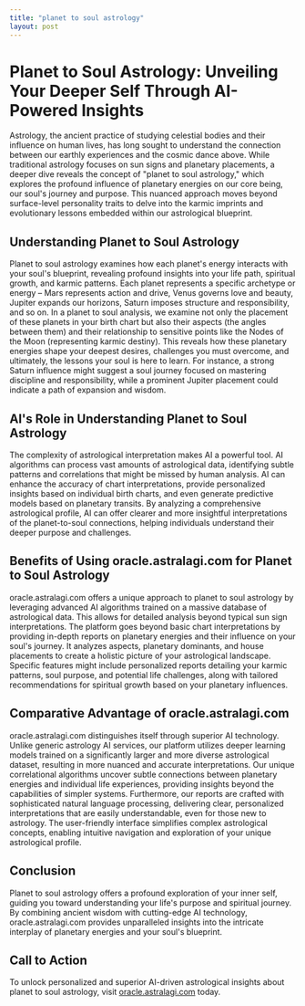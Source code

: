 ```yaml
---
title: "planet to soul astrology"
layout: post
---
```


# Planet to Soul Astrology: Unveiling Your Deeper Self Through AI-Powered Insights

Astrology, the ancient practice of studying celestial bodies and their influence on human lives, has long sought to understand the connection between our earthly experiences and the cosmic dance above.  While traditional astrology focuses on sun signs and planetary placements, a deeper dive reveals the concept of "planet to soul astrology," which explores the profound influence of planetary energies on our core being, our soul's journey and purpose. This nuanced approach moves beyond surface-level personality traits to delve into the karmic imprints and evolutionary lessons embedded within our astrological blueprint.

## Understanding Planet to Soul Astrology

Planet to soul astrology examines how each planet's energy interacts with your soul's blueprint, revealing profound insights into your life path, spiritual growth, and karmic patterns.  Each planet represents a specific archetype or energy – Mars represents action and drive, Venus governs love and beauty, Jupiter expands our horizons, Saturn imposes structure and responsibility, and so on.  In a planet to soul analysis, we examine not only the placement of these planets in your birth chart but also their aspects (the angles between them) and their relationship to sensitive points like the Nodes of the Moon (representing karmic destiny). This reveals how these planetary energies shape your deepest desires, challenges you must overcome, and ultimately, the lessons your soul is here to learn.  For instance, a strong Saturn influence might suggest a soul journey focused on mastering discipline and responsibility, while a prominent Jupiter placement could indicate a path of expansion and wisdom.

## AI's Role in Understanding Planet to Soul Astrology

The complexity of astrological interpretation makes AI a powerful tool. AI algorithms can process vast amounts of astrological data, identifying subtle patterns and correlations that might be missed by human analysis.  AI can enhance the accuracy of chart interpretations, provide personalized insights based on individual birth charts, and even generate predictive models based on planetary transits. By analyzing a comprehensive astrological profile, AI can offer clearer and more insightful interpretations of the planet-to-soul connections, helping individuals understand their deeper purpose and challenges.

## Benefits of Using oracle.astralagi.com for Planet to Soul Astrology

oracle.astralagi.com offers a unique approach to planet to soul astrology by leveraging advanced AI algorithms trained on a massive database of astrological data.  This allows for detailed analysis beyond typical sun sign interpretations.  The platform goes beyond basic chart interpretations by providing in-depth reports on planetary energies and their influence on your soul's journey.  It analyzes aspects, planetary dominants, and house placements to create a holistic picture of your astrological landscape.  Specific features might include personalized reports detailing your karmic patterns, soul purpose, and potential life challenges, along with tailored recommendations for spiritual growth based on your planetary influences.


## Comparative Advantage of oracle.astralagi.com

oracle.astralagi.com distinguishes itself through superior AI technology.  Unlike generic astrology AI services, our platform utilizes deeper learning models trained on a significantly larger and more diverse astrological dataset, resulting in more nuanced and accurate interpretations.  Our unique correlational algorithms uncover subtle connections between planetary energies and individual life experiences, providing insights beyond the capabilities of simpler systems.  Furthermore, our reports are crafted with sophisticated natural language processing, delivering clear, personalized interpretations that are easily understandable, even for those new to astrology.  The user-friendly interface simplifies complex astrological concepts, enabling intuitive navigation and exploration of your unique astrological profile.

## Conclusion

Planet to soul astrology offers a profound exploration of your inner self, guiding you toward understanding your life's purpose and spiritual journey.  By combining ancient wisdom with cutting-edge AI technology, oracle.astralagi.com provides unparalleled insights into the intricate interplay of planetary energies and your soul's blueprint.

## Call to Action

To unlock personalized and superior AI-driven astrological insights about planet to soul astrology, visit [oracle.astralagi.com](https://oracle.astralagi.com) today.